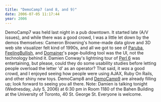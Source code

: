 ```yaml
---
title: "DemoCamp7 (and 8, and 9)"
date: 2006-07-05 11:17:44
year: 2006
---
```

DemoCamp7 was held last night in a pub downtown.  It started late (A/V issues), and while there was a good crowd, I was a little let down by the demos themselves: Cameron Browning's home-made data glove and 3D web site visualizer felt kind of 1990s, and all we got to see of <a href="http://www.paruba.com/">Paruba</a>, <a href="http://www.feelingbullish.com/">FeelingBullish</a>, and <a href="http://www.domainer.com/">Domainer</a>'s page-building tool was the UI, not the technology behind it. Damien Conway's lightning tour of <a href="http://dev.perl.org/perl6/">Perl 6</a> was entertaining, but please, could they do some usability studies before letting people overload the letter 'd' as an operator?
That said, it <em>was</em> a good crowd, and I enjoyed seeing how people were using AJAX, Ruby On Rails, and other shiny new toys. DemoCamp8 and <a href="http://barcamp.org/DemoCampToronto9">DemoCamp9</a> are already filling up; look forward to seeing you all there.
Note: Damien is talking tonight (Wednesday, July 5, 2006) at 6:30 pm in Room 1180 of the Bahen Building at the University of Toronto, 40 St. George St.  Everyone is welcome.

